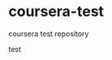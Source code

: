 # coursera-test
coursera test repository
<!Doctype HTMl>
<html
<head> 
</head>
<body>
<p> test </p>
</body>
</html>